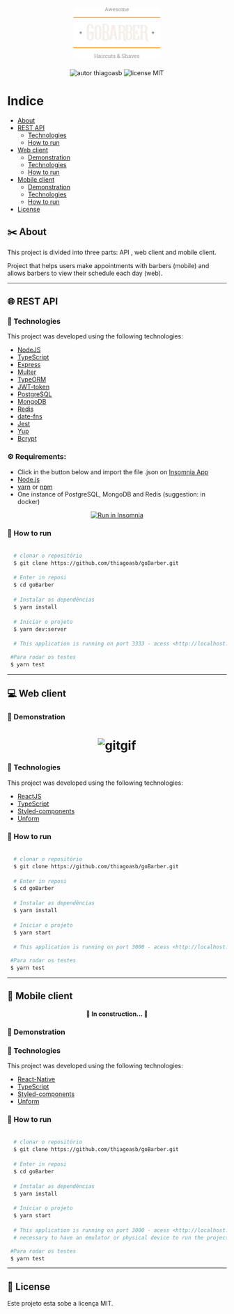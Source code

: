 <h1 align="center">
  <img src="./web/src/assets/logo.svg" alt="logo" width="200">
</h1>

<p align="center">
    <img alt="autor thiagoasb" src="https://img.shields.io/badge/author-thiagoasb-orange">
    <img alt="license MIT" src="https://img.shields.io/badge/license-MIT-orange">
  
<p>

# Indice

- [About](#-about)
- [REST API](#-REST-API)
    - [Technologies](#-technologies)
    - [How to run](#-how-to-run)
- [Web client](#-web-client)
    - [Demonstration](#-demonstration)
    - [Technologies](#-technologies)
    - [How to run](#-how-to-run)
- [Mobile client](#-front-end-mobile)
    - [Demonstration](#-demonstration)
    - [Technologies](#-technologies)
    - [How to run](#-how-to-run)
- [License](#-license)

## ✂️ About

This project is divided into three parts: API , web client and mobile client. 

Project that helps users make appointments with barbers (mobile) and allows barbers to view their schedule each day (web).

---

## 🌐 REST API
### 🚀 Technologies
This project was developed using the following technologies:

- [NodeJS](https://nodejs.org/en/download/)
- [TypeScript](https://www.typescriptlang.org/docs/home)
- [Express](https://www.typescriptlang.org/docs/home)
- [Multer](https://www.typescriptlang.org/docs/home)
- [TypeORM](https://www.typescriptlang.org/docs/home)
- [JWT-token](https://www.typescriptlang.org/docs/home)
- [PostgreSQL](https://www.postgresql.org/)
- [MongoDB](https://www.mongodb.com/)
- [Redis](https://redis.io/)
- [date-fns](https://date-fns.org/)
- [Jest](https://jestjs.io/)
- [Yup](https://github.com/jquense/yup)
- [Bcrypt](https://www.npmjs.com/package/bcrypt)

### ⚙️ Requirements:
 - Click in the button below and import the file .json on [Insomnia App](https://insomnia.rest/)
 - [Node.js](https://nodejs.org/en/download/)
 - [yarn](https://classic.yarnpkg.com/en/docs/install/#debian-stable) or [npm](https://www.npmjs.com/get-npm)
 - One instance of PostgreSQL, MongoDB and Redis (suggestion: in docker)

 <p align="center">
  <a href="./Insomnia_goBarber.json" target="_blank"><img src="https://insomnia.rest/images/run.svg" alt="Run in Insomnia"></a>
</p>

### 🏁 How to run
```bash

  # clonar o repositório
  $ git clone https://github.com/thiagoasb/goBarber.git

  # Enter in reposi
  $ cd goBarber

  # Instalar as dependências
  $ yarn install

  # Iniciar o projeto
  $ yarn dev:server

  # This application is running on port 3333 - acess <http://localhost:3333>

```
```bash
 #Para rodar os testes
 $ yarn test
```
---

## 💻 Web client
### 🎥 Demonstration
<h1 align="center">
  <img src="https://ik.imagekit.io/thiagoaraujo/goBarber_1cSbvczzM.gif" alt="gitgif" width="800px">
</h1>

### 🚀 Technologies
This project was developed using the following technologies:
- [ReactJS](https://pt-br.reactjs.org/)
- [TypeScript](https://www.typescriptlang.org/docs/home)
- [Styled-components](https://styled-components.com/)
- [Unform](https://github.com/Rocketseat/unform/blob/master/README.md)

### 🏁 How to run
```bash

  # clonar o repositório
  $ git clone https://github.com/thiagoasb/goBarber.git

  # Enter in reposi
  $ cd goBarber

  # Instalar as dependências
  $ yarn install

  # Iniciar o projeto
  $ yarn start

  # This application is running on port 3000 - acess <http://localhost:3000>

```
```bash
 #Para rodar os testes
 $ yarn test
```

---

## 📱 Mobile client
<h4 align="center"> 
	🚧  In construction...  🚧
</h4>

### 🎥 Demonstration

### 🚀 Technologies
This project was developed using the following technologies:
- [React-Native](https://reactnative.dev/)
- [TypeScript](https://www.typescriptlang.org/docs/home)
- [Styled-components](https://styled-components.com/)
- [Unform](https://github.com/Rocketseat/unform/blob/master/README.md)

### 🏁 How to run
```bash

  # clonar o repositório
  $ git clone https://github.com/thiagoasb/goBarber.git

  # Enter in reposi
  $ cd goBarber

  # Instalar as dependências
  $ yarn install
  
  # Iniciar o projeto
  $ yarn start

  # This application is running on port 3000 - acess <http://localhost:3000>
  # necessary to have an emulator or physical device to run the project, I used Android Studio for development
```
```bash
 #Para rodar os testes
 $ yarn test
```

---
## 📝 License
Este projeto esta sobe a licença MIT.
